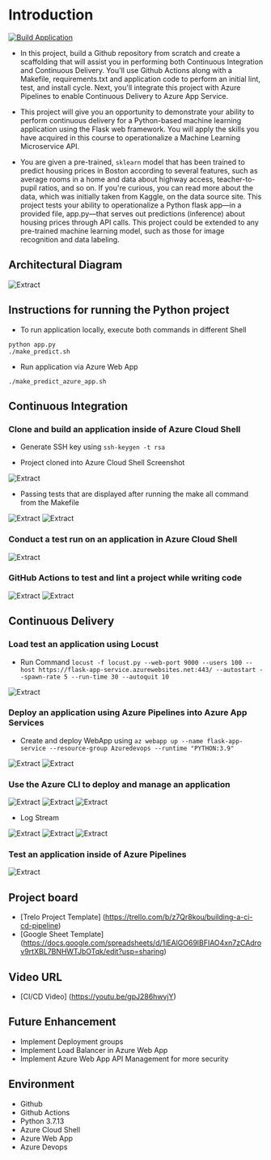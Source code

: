# Introduction

[![Build Application](https://github.com/nishantgshah/flask-ml-service/actions/workflows/pythonapp.yml/badge.svg)](https://github.com/nishantgshah/flask-ml-service/actions/workflows/pythonapp.yml)

- In this project, build a Github repository from scratch and create a scaffolding that will assist you in performing both Continuous Integration and Continuous Delivery. You'll use Github Actions along with a Makefile, requirements.txt and application code to perform an initial lint, test, and install cycle. Next, you'll integrate this project with Azure Pipelines to enable Continuous Delivery to Azure App Service.

- This project will give you an opportunity to demonstrate your ability to perform continuous delivery for a Python-based machine learning application using the Flask web framework. You will apply the skills you have acquired in this course to operationalize a Machine Learning Microservice API.

- You are given a pre-trained, `sklearn` model that has been trained to predict housing prices in Boston according to several features, such as average rooms in a home and data about highway access, teacher-to-pupil ratios, and so on. If you're curious, you can read more about the data, which was initially taken from Kaggle, on the data source site. This project tests your ability to operationalize a Python flask app—in a provided file, app.py—that serves out predictions (inference) about housing prices through API calls. This project could be extended to any pre-trained machine learning model, such as those for image recognition and data labeling.

## Architectural Diagram

![Extract](./assets/images/Project6-Architecture.png)

## Instructions for running the Python project

- To run application locally, execute both commands in different Shell

`python app.py`  
`./make_predict.sh`

- Run application via Azure Web App

`./make_predict_azure_app.sh`

## Continuous Integration

### Clone and build an application inside of Azure Cloud Shell

- Generate SSH key using
    `ssh-keygen -t rsa`

- Project cloned into Azure Cloud Shell Screenshot

![Extract](./assets/images/0.png)

- Passing tests that are displayed after running the make all command from the Makefile

![Extract](./assets/images/1.png)
![Extract](./assets/images/2.png)

### Conduct a test run on an application in Azure Cloud Shell

![Extract](./assets/images/3.png)

### GitHub Actions to test and lint a project while writing code

![Extract](./assets/images/4.png)
![Extract](./assets/images/4.1.png)

## Continuous Delivery

### Load test an application using Locust

- Run Command `locust -f locust.py --web-port 9000 --users 100 --host https://flask-app-service.azurewebsites.net:443/ --autostart --spawn-rate 5 --run-time 30 --autoquit 10`

![Extract](./assets/images/7.png)

### Deploy an application using Azure Pipelines into Azure App Services

- Create and deploy WebApp using
  `az webapp up --name flask-app-service --resource-group Azuredevops --runtime "PYTHON:3.9"`

![Extract](./assets/images/6.png)
![Extract](./assets/images/6.4.png)

### Use the Azure CLI to deploy and manage an application

![Extract](./assets/images/6.1.png)
![Extract](./assets/images/6.2.png)
![Extract](./assets/images/6.3.png)

- Log Stream

![Extract](./assets/images/6.5.png)
![Extract](./assets/images/6.6.png)
![Extract](./assets/images/6.7.png)

### Test an application inside of Azure Pipelines

![Extract](./assets/images/5.png)

## Project board

- [Trelo Project Template] (<https://trello.com/b/z7Qr8kou/building-a-ci-cd-pipeline>)
- [Google Sheet Template] (<https://docs.google.com/spreadsheets/d/1iEAlGO69lBFIAO4xn7zCAdrov9rtXBL7BNHWTJbOTqk/edit?usp=sharing>)

## Video URL

- [CI/CD Video] (<https://youtu.be/gpJ286hwvjY>)

## Future Enhancement

- Implement Deployment groups
- Implement Load Balancer in Azure Web App
- Implement Azure Web App API Management for more security

## Environment

- Github
- Github Actions
- Python 3.7.13
- Azure Cloud Shell
- Azure Web App
- Azure Devops
